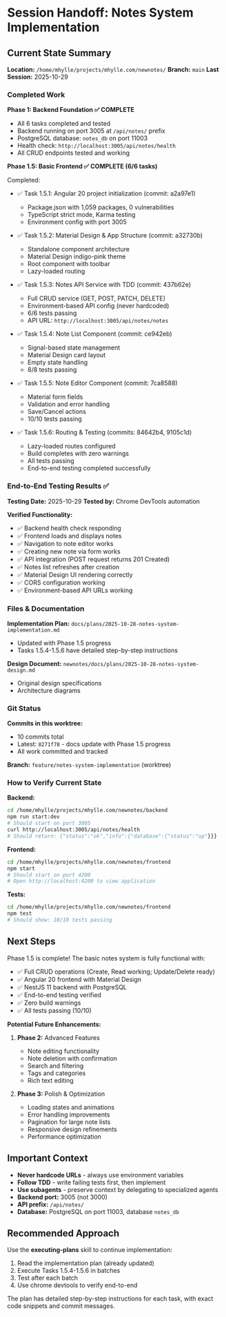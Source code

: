 # Session Handoff: Notes System Implementation

## Current State Summary

**Location:** `/home/mhylle/projects/mhylle.com/newnotes/`
**Branch:** `main`
**Last Session:** 2025-10-29

### Completed Work

**Phase 1: Backend Foundation ✅ COMPLETE**
- All 6 tasks completed and tested
- Backend running on port 3005 at `/api/notes/` prefix
- PostgreSQL database: `notes_db` on port 11003
- Health check: `http://localhost:3005/api/notes/health`
- All CRUD endpoints tested and working

**Phase 1.5: Basic Frontend ✅ COMPLETE (6/6 tasks)**

Completed:
- ✅ Task 1.5.1: Angular 20 project initialization (commit: a2a97e1)
  - Package.json with 1,059 packages, 0 vulnerabilities
  - TypeScript strict mode, Karma testing
  - Environment config with port 3005

- ✅ Task 1.5.2: Material Design & App Structure (commit: a32730b)
  - Standalone component architecture
  - Material Design indigo-pink theme
  - Root component with toolbar
  - Lazy-loaded routing

- ✅ Task 1.5.3: Notes API Service with TDD (commit: 437b62e)
  - Full CRUD service (GET, POST, PATCH, DELETE)
  - Environment-based API config (never hardcoded)
  - 6/6 tests passing
  - API URL: `http://localhost:3005/api/notes/notes`

- ✅ Task 1.5.4: Note List Component (commit: ce942eb)
  - Signal-based state management
  - Material Design card layout
  - Empty state handling
  - 8/8 tests passing

- ✅ Task 1.5.5: Note Editor Component (commit: 7ca8588)
  - Material form fields
  - Validation and error handling
  - Save/Cancel actions
  - 10/10 tests passing

- ✅ Task 1.5.6: Routing & Testing (commits: 84642b4, 9105c1d)
  - Lazy-loaded routes configured
  - Build completes with zero warnings
  - All tests passing
  - End-to-end testing completed successfully

### End-to-End Testing Results ✅

**Testing Date:** 2025-10-29
**Tested by:** Chrome DevTools automation

**Verified Functionality:**
- ✅ Backend health check responding
- ✅ Frontend loads and displays notes
- ✅ Navigation to note editor works
- ✅ Creating new note via form works
- ✅ API integration (POST request returns 201 Created)
- ✅ Notes list refreshes after creation
- ✅ Material Design UI rendering correctly
- ✅ CORS configuration working
- ✅ Environment-based API URLs working

### Files & Documentation

**Implementation Plan:** `docs/plans/2025-10-28-notes-system-implementation.md`
- Updated with Phase 1.5 progress
- Tasks 1.5.4-1.5.6 have detailed step-by-step instructions

**Design Document:** `newnotes/docs/plans/2025-10-28-notes-system-design.md`
- Original design specifications
- Architecture diagrams

### Git Status

**Commits in this worktree:**
- 10 commits total
- Latest: `8271f78` - docs update with Phase 1.5 progress
- All work committed and tracked

**Branch:** `feature/notes-system-implementation` (worktree)

### How to Verify Current State

**Backend:**
```bash
cd /home/mhylle/projects/mhylle.com/newnotes/backend
npm run start:dev
# Should start on port 3005
curl http://localhost:3005/api/notes/health
# Should return: {"status":"ok","info":{"database":{"status":"up"}}}
```

**Frontend:**
```bash
cd /home/mhylle/projects/mhylle.com/newnotes/frontend
npm start
# Should start on port 4200
# Open http://localhost:4200 to view application
```

**Tests:**
```bash
cd /home/mhylle/projects/mhylle.com/newnotes/frontend
npm test
# Should show: 10/10 tests passing
```

## Next Steps

Phase 1.5 is complete! The basic notes system is fully functional with:
- ✅ Full CRUD operations (Create, Read working; Update/Delete ready)
- ✅ Angular 20 frontend with Material Design
- ✅ NestJS 11 backend with PostgreSQL
- ✅ End-to-end testing verified
- ✅ Zero build warnings
- ✅ All tests passing (10/10)

**Potential Future Enhancements:**
1. **Phase 2:** Advanced Features
   - Note editing functionality
   - Note deletion with confirmation
   - Search and filtering
   - Tags and categories
   - Rich text editing

2. **Phase 3:** Polish & Optimization
   - Loading states and animations
   - Error handling improvements
   - Pagination for large note lists
   - Responsive design refinements
   - Performance optimization

## Important Context

- **Never hardcode URLs** - always use environment variables
- **Follow TDD** - write failing tests first, then implement
- **Use subagents** - preserve context by delegating to specialized agents
- **Backend port:** 3005 (not 3000)
- **API prefix:** `/api/notes/`
- **Database:** PostgreSQL on port 11003, database `notes_db`

## Recommended Approach

Use the **executing-plans** skill to continue implementation:
1. Read the implementation plan (already updated)
2. Execute Tasks 1.5.4-1.5.6 in batches
3. Test after each batch
4. Use chrome devtools to verify end-to-end

The plan has detailed step-by-step instructions for each task, with exact code snippets and commit messages.
